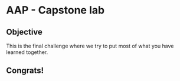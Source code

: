 # AAP - Capstone lab

## Objective

This is the final challenge where we try to put most of what you have learned together.





## Congrats! 



